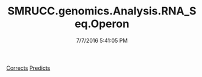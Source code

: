 ﻿---
title: SMRUCC.genomics.Analysis.RNA_Seq.Operon
date: 7/7/2016 5:41:05 PM
---

[Corrects](T-SMRUCC.genomics.Analysis.RNA_Seq.Operon.Corrects.html)
[Predicts](T-SMRUCC.genomics.Analysis.RNA_Seq.Operon.Predicts.html)
